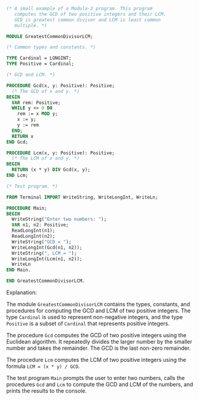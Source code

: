 ```modula-2

(* A small example of a Modula-2 program. This program
   computes the GCD of two positive integers and their LCM.
   GCD is greatest common divisor and LCM is least common
   multiple. *)

MODULE GreatestCommonDivisorLCM;

(* Common types and constants. *)

TYPE Cardinal = LONGINT;
TYPE Positive = Cardinal;

(* GCD and LCM. *)

PROCEDURE Gcd(x, y: Positive): Positive;
  (* The GCD of x and y. *)
BEGIN
  VAR rem: Positive;
  WHILE y <> 0 DO
    rem := x MOD y;
    x := y;
    y := rem
  END;
  RETURN x
END Gcd;

PROCEDURE Lcm(x, y: Positive): Positive;
  (* The LCM of x and y. *)
BEGIN
  RETURN (x * y) DIV Gcd(x, y);
END Lcm;

(* Test program. *)

FROM Terminal IMPORT WriteString, WriteLongInt, WriteLn;

PROCEDURE Main;
BEGIN
  WriteString("Enter two numbers: ");
  VAR n1, n2: Positive;
  ReadLongInt(n1);
  ReadLongInt(n2);
  WriteString("GCD = ");
  WriteLongInt(Gcd(n1, n2));
  WriteString(", LCM = ");
  WriteLongInt(Lcm(n1, n2));
  WriteLn
END Main.

END GreatestCommonDivisorLCM.
```

Explanation:

The module `GreatestCommonDivisorLCM` contains the types, constants, and procedures for computing the GCD and LCM of two positive integers. The type `Cardinal` is used to represent non-negative integers, and the type `Positive` is a subset of `Cardinal` that represents positive integers.

The procedure `Gcd` computes the GCD of two positive integers using the Euclidean algorithm. It repeatedly divides the larger number by the smaller number and takes the remainder. The GCD is the last non-zero remainder.

The procedure `Lcm` computes the LCM of two positive integers using the formula `LCM = (x * y) / GCD`.

The test program `Main` prompts the user to enter two numbers, calls the procedures `Gcd` and `Lcm` to compute the GCD and LCM of the numbers, and prints the results to the console.